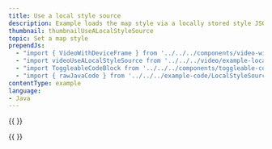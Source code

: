 ```yaml
---
title: Use a local style source
description: Example loads the map style via a locally stored style JSON file or custom raster style.
thumbnail: thumbnailUseALocalStyleSource
topic: Set a map style
prependJs:
  - "import { VideoWithDeviceFrame } from '../../../components/video-with-device-frame'"
  - "import videoUseALocalStyleSource from '../../../video/example-localstyleorcustomrasterstyle.mp4'"
  - "import ToggleableCodeBlock from '../../../components/toggleable-code-block'"
  - "import { rawJavaCode } from '../../../example-code/LocalStyleSourceActivity.js'"
contentType: example
language:
- Java
---
```


{{
  <VideoWithDeviceFrame
    videoFile={videoUseALocalStyleSource}
    rotation="horizontal"
    device="pixel-2"
  />
}}

<!-- Any notes about this example would go here.  -->

{{
  <ToggleableCodeBlock
    java={rawJavaCode}
  />
}}
